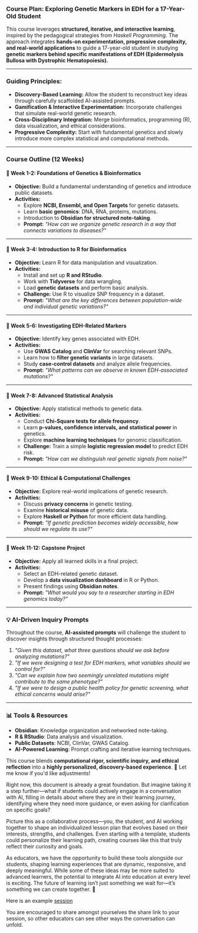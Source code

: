 ### **Course Plan: Exploring Genetic Markers in EDH for a 17-Year-Old Student**

This course leverages **structured, iterative, and interactive learning**, inspired by the pedagogical strategies from *Haskell Programming*. The approach integrates **hands-on experimentation, progressive complexity, and real-world applications** to guide a 17-year-old student in studying **genetic markers behind specific manifestations of EDH (Epidermolysis Bullosa with Dystrophic Hematopoiesis).**

---
### **Guiding Principles:**
- **Discovery-Based Learning:** Allow the student to reconstruct key ideas through carefully scaffolded AI-assisted prompts.
- **Gamification & Interactive Experimentation:** Incorporate challenges that simulate real-world genetic research.
- **Cross-Disciplinary Integration:** Merge bioinformatics, programming (R), data visualization, and ethical considerations.
- **Progressive Complexity:** Start with fundamental genetics and slowly introduce more complex statistical and computational methods.

---
### **Course Outline (12 Weeks)**

#### **📌 Week 1-2: Foundations of Genetics & Bioinformatics**
- **Objective:** Build a fundamental understanding of genetics and introduce public datasets.
- **Activities:**
  - Explore **NCBI, Ensembl, and Open Targets** for genetic datasets.
  - Learn **basic genomics**: DNA, RNA, proteins, mutations.
  - Introduction to **Obsidian for structured note-taking**.
  - **Prompt:** *"How can we organize genetic research in a way that connects variations to diseases?"*

---
#### **📌 Week 3-4: Introduction to R for Bioinformatics**
- **Objective:** Learn R for data manipulation and visualization.
- **Activities:**
  - Install and set up **R and RStudio**.
  - Work with **Tidyverse** for data wrangling.
  - Load **genetic datasets** and perform basic analysis.
  - **Challenge:** Use R to visualize SNP frequency in a dataset.
  - **Prompt:** *"What are the key differences between population-wide and individual genetic variations?"*

---
#### **📌 Week 5-6: Investigating EDH-Related Markers**
- **Objective:** Identify key genes associated with EDH.
- **Activities:**
  - Use **GWAS Catalog** and **ClinVar** for searching relevant SNPs.
  - Learn how to **filter genetic variants** in large datasets.
  - Study **case-control datasets** and analyze allele frequencies.
  - **Prompt:** *"What patterns can we observe in known EDH-associated mutations?"*

---
#### **📌 Week 7-8: Advanced Statistical Analysis**
- **Objective:** Apply statistical methods to genetic data.
- **Activities:**
  - Conduct **Chi-Square tests for allele frequency**.
  - Learn **p-values, confidence intervals, and statistical power** in genetics.
  - Explore **machine learning techniques** for genomic classification.
  - **Challenge:** Train a simple **logistic regression model** to predict EDH risk.
  - **Prompt:** *"How can we distinguish real genetic signals from noise?"*

---
#### **📌 Week 9-10: Ethical & Computational Challenges**
- **Objective:** Explore real-world implications of genetic research.
- **Activities:**
  - Discuss **privacy concerns** in genetic testing.
  - Examine **historical misuse** of genetic data.
  - Explore **Haskell or Python** for more efficient data handling.
  - **Prompt:** *"If genetic prediction becomes widely accessible, how should we regulate its use?"*

---
#### **📌 Week 11-12: Capstone Project**
- **Objective:** Apply all learned skills in a final project.
- **Activities:**
  - Select an EDH-related genetic dataset.
  - Develop a **data visualization dashboard** in R or Python.
  - Present findings using **Obsidian notes**.
  - **Prompt:** *"What would you say to a researcher starting in EDH genomics today?"*

---
### **💡 AI-Driven Inquiry Prompts**
Throughout the course, **AI-assisted prompts** will challenge the student to discover insights through structured thought processes:
1. *"Given this dataset, what three questions should we ask before analyzing mutations?"*
2. *"If we were designing a test for EDH markers, what variables should we control for?"*
3. *"Can we explain how two seemingly unrelated mutations might contribute to the same phenotype?"*
4. *"If we were to design a public health policy for genetic screening, what ethical concerns would arise?"*

---
### **📊 Tools & Resources**
- **Obsidian**: Knowledge organization and networked note-taking.
- **R & RStudio**: Data analysis and visualization.
- **Public Datasets**: NCBI, ClinVar, GWAS Catalog.
- **AI-Powered Learning**: Prompt crafting and iterative learning techniques.

This course blends **computational rigor, scientific inquiry, and ethical reflection** into a **highly personalized, discovery-based experience**. 🚀 Let me know if you'd like adjustments!

Right now, this document is already a great foundation. But imagine taking it a step further—what if students could actively engage in a conversation with AI, filling in details about where they are in their learning journey, identifying where they need more guidance, or even asking for clarification on specific goals?

Picture this as a collaborative process—you, the student, and AI working together to shape an individualized lesson plan that evolves based on their interests, strengths, and challenges. Even starting with a template, students could personalize their learning path, creating courses like this that truly reflect their curiosity and goals.

As educators, we have the opportunity to build these tools alongside our students, shaping learning experiences that are dynamic, responsive, and deeply meaningful. While some of these ideas may be more suited to advanced learners, the potential to integrate AI into education at every level is exciting. The future of learning isn’t just something we wait for—it’s something we can create together. 🚀

Here is an example [session](https://chatgpt.com/share/67c309f6-30a8-8011-be9d-63c61cef2a9d)  

You are encouraged to share amongst yourselves the share link to your session, so other educators can see other ways the conversation can unfold.